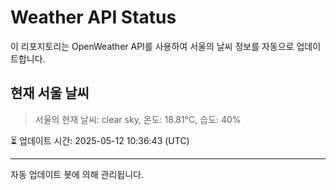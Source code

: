 
# Weather API Status

이 리포지토리는 OpenWeather API를 사용하여 서울의 날씨 정보를 자동으로 업데이트합니다.

## 현재 서울 날씨
> 서울의 현재 날씨: clear sky, 온도: 18.81°C, 습도: 40%

⏳ 업데이트 시간: 2025-05-12 10:36:43 (UTC)

---
자동 업데이트 봇에 의해 관리됩니다.
